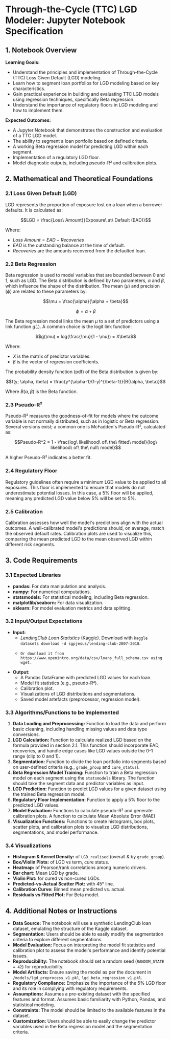 
# Through-the-Cycle (TTC) LGD Modeler: Jupyter Notebook Specification

## 1. Notebook Overview

**Learning Goals:**

*   Understand the principles and implementation of Through-the-Cycle (TTC) Loss Given Default (LGD) modeling.
*   Learn how to segment loan portfolios for LGD modeling based on key characteristics.
*   Gain practical experience in building and evaluating TTC LGD models using regression techniques, specifically Beta regression.
*   Understand the importance of regulatory floors in LGD modeling and how to implement them.

**Expected Outcomes:**

*   A Jupyter Notebook that demonstrates the construction and evaluation of a TTC LGD model.
*   The ability to segment a loan portfolio based on defined criteria.
*   A working Beta regression model for predicting LGD within each segment.
*   Implementation of a regulatory LGD floor.
*   Model diagnostic outputs, including pseudo-R² and calibration plots.

## 2. Mathematical and Theoretical Foundations

### 2.1 Loss Given Default (LGD)

LGD represents the proportion of exposure lost on a loan when a borrower defaults. It is calculated as:

$$LGD = \frac{Loss\ Amount}{Exposure\ at\ Default (EAD)}$$

Where:

*   $Loss\ Amount = EAD - Recoveries$
*   $EAD$ is the outstanding balance at the time of default.
*   $Recoveries$ are the amounts recovered from the defaulted loan.

### 2.2 Beta Regression

Beta regression is used to model variables that are bounded between 0 and 1, such as LGD.  The Beta distribution is defined by two parameters, $\alpha$ and $\beta$, which influence the shape of the distribution. The mean ($\mu$) and precision ($\phi$) are related to these parameters by:

$$\mu = \frac{\alpha}{\alpha + \beta}$$

$$\phi = \alpha + \beta$$

The Beta regression model links the mean $\mu$ to a set of predictors using a link function $g(.)$. A common choice is the logit link function:

$$g(\mu) = log(\frac{\mu}{1 - \mu}) = X\beta$$

Where:

*   $X$ is the matrix of predictor variables.
*   $\beta$ is the vector of regression coefficients.

The probability density function (pdf) of the Beta distribution is given by:

$$f(y; \alpha, \beta) = \frac{y^{\alpha-1}(1-y)^{\beta-1}}{B(\alpha, \beta)}$$

Where $B(\alpha, \beta)$ is the Beta function.

### 2.3 Pseudo-R²

Pseudo-R² measures the goodness-of-fit for models where the outcome variable is not normally distributed, such as in logistic or Beta regression. Several versions exist; a common one is McFadden's Pseudo-R², calculated as:

$$Pseudo-R^2 = 1 - \frac{log\ likelihood\ of\ the\ fitted\ model}{log\ likelihood\ of\ the\ null\ model}$$

A higher Pseudo-R² indicates a better fit.

### 2.4 Regulatory Floor

Regulatory guidelines often require a minimum LGD value to be applied to all exposures. This floor is implemented to ensure that models do not underestimate potential losses. In this case, a 5% floor will be applied, meaning any predicted LGD value below 5% will be set to 5%.

### 2.5 Calibration

Calibration assesses how well the model's predictions align with the actual outcomes.  A well-calibrated model's predictions should, on average, match the observed default rates. Calibration plots are used to visualize this, comparing the mean predicted LGD to the mean observed LGD within different risk segments.

## 3. Code Requirements

### 3.1 Expected Libraries

*   **pandas:** For data manipulation and analysis.
*   **numpy:** For numerical computations.
*   **statsmodels:** For statistical modeling, including Beta regression.
*   **matplotlib/seaborn:** For data visualization.
*   **sklearn:** For model evaluation metrics and data splitting.

### 3.2 Input/Output Expectations

*   **Input:**
    *   *LendingClub Loan Statistics* (Kaggle). Download with `kaggle datasets download -d sgpjesus/lending-club-2007-2018`. 
    *     Or download it from https://www.openintro.org/data/csv/loans_full_schema.csv using wget.
*   **Output:**
    *   A Pandas DataFrame with predicted LGD values for each loan.
    *   Model fit statistics (e.g., pseudo-R²).
    *   Calibration plot.
    *   Visualizations of LGD distributions and segmentations.
    *   Saved model artefacts (preprocessor, regression model).

### 3.3 Algorithms/Functions to be Implemented

1.  **Data Loading and Preprocessing:** Function to load the data and perform basic cleaning, including handling missing values and data type conversions.
2.  **LGD Calculation:** Function to calculate realized LGD based on the formula provided in section 2.1. This function should incorporate EAD, recoveries, and handle edge cases like LGD values outside the 0-1 range (clip to 0 and 1).
3.  **Segmentation:** Function to divide the loan portfolio into segments based on user-defined criteria (e.g., `grade_group` and `cure_status`).
4.  **Beta Regression Model Training:** Function to train a Beta regression model on each segment using the `statsmodels` library.  The function should take the segment data and predictor variables as input.
5.  **LGD Prediction:** Function to predict LGD values for a given dataset using the trained Beta regression model.
6.  **Regulatory Floor Implementation:** Function to apply a 5% floor to the predicted LGD values.
7.  **Model Evaluation:** Functions to calculate pseudo-R² and generate calibration plots.  A function to calculate Mean Absolute Error (MAE)
8.  **Visualization Functions:** Functions to create histograms, box plots, scatter plots, and calibration plots to visualize LGD distributions, segmentations, and model performance.

### 3.4 Visualizations

*   **Histogram & Kernel Density:** of `LGD_realised` (overall & by `grade_group`).
*   **Box/Violin Plots:** of LGD vs term, cure status.
*   **Heatmap:** of Pearson/rank correlations among numeric drivers.
*   **Bar chart:** Mean LGD by grade.
*   **Violin Plot:** for cured vs non-cured LGDs.
*   **Predicted-vs-Actual Scatter Plot:** with 45° line.
*   **Calibration Curve:** Binned mean predicted vs. actual.
*   **Residuals vs Fitted Plot:** For Beta model.

## 4. Additional Notes or Instructions

*   **Data Source:** The notebook will use a synthetic LendingClub loan dataset, emulating the structure of the Kaggle dataset.
*   **Segmentation:** Users should be able to easily modify the segmentation criteria to explore different segmentations.
*   **Model Evaluation:** Focus on interpreting the model fit statistics and calibration plot to assess the model's performance and identify potential issues.
*   **Reproducibility:** The notebook should set a random seed (`RANDOM_STATE = 42`) for reproducibility.
*   **Model Artifacts:** Ensure saving the model as per the document in `/models/lgd_preprocess_v1.pkl`, `lgd_beta_regression_v1.pkl`.
*   **Regulatory Compliance:**  Emphasize the importance of the 5% LGD floor and its role in complying with regulatory requirements.
*   **Assumptions:** Assumes a pre-existing dataset with the specified features and format.  Assumes basic familiarity with Python, Pandas, and statistical modeling.
*   **Constraints:**  The model should be limited to the available features in the dataset.
*   **Customization:**  Users should be able to easily change the predictor variables used in the Beta regression model and the segmentation criteria.

